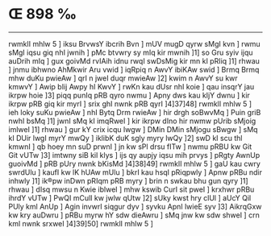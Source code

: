 # Œ 898 ‰
---
rwmklI mhlw 5 ] iksu BrvwsY ibcrih Bvn ] mUV mugD qyrw sMgI kvn
] rwmu sMgI iqsu giq nhI jwnih ] pMc btvwry sy mIq kir mwnih ]1] so
Gru syiv ijqu auDrih mIq ] gux goivMd rvIAih idnu rwqI swDsMig kir
mn kI pRIiq ]1] rhwau ] jnmu ibhwno AhMkwir Aru vwid ] iqRpiq n AwvY
ibiKAw swid ] Brmq Brmq mhw duKu pwieAw ] qrI n jweI duqr mwieAw
]2] kwim n AwvY su kwr kmwvY ] Awip bIij Awpy hI KwvY ] rwKn kau
dUsr nhI koie ] qau insqrY jau ikrpw hoie ]3] piqq punIq pRB qyro
nwmu ] Apny dws kau kIjY dwnu ] kir ikrpw pRB giq kir myrI ] srix
ghI nwnk pRB qyrI ]4]37]48] rwmklI mhlw 5 ] ieh loky suKu
pwieAw ] nhI Bytq Drm rwieAw ] hir drgh soBwvMq ] Puin griB nwhI
bsMq ]1] jwnI sMq kI imqRweI ] kir ikrpw dIno hir nwmw pUrib sMjoig
imlweI ]1] rhwau ] gur kY crix icqu lwgw ] DMin DMin sMjogu sBwgw ]
sMq kI DUir lwgI myrY mwQy ] iklibK duK sgly myry lwQy ]2] swD kI scu
thl kmwnI ] qb hoey mn suD prwnI ] jn kw sPl drsu fITw ] nwmu
pRBU kw Git Git vUTw ]3] imtwny siB kil klys ] ijs qy aupjy iqsu mih
prvys ] pRgty AwnUp guoivMd ] pRB pUry nwnk bKisMd ]4]38]49]
rwmklI mhlw 5 ] gaU kau cwry swrdUlu ] kaufI kw lK hUAw mUlu ] bkrI
kau hsqI pRiqpwly ] Apnw pRBu ndir inhwly ]1] ik®pw inDwn pRIqm pRB
myry ] brin n swkau bhu gun qyry ]1] rhwau ] dIsq mwsu n Kwie iblweI
] mhw kswib CurI sit pweI ] krxhwr pRBu ihrdY vUTw ] PwQI mCulI kw
jwlw qUtw ]2] sUky kwst hry clUl ] aUcY Qil PUly kml AnUp ] Agin
invwrI siqgur dyv ] syvku ApnI lwieE syv ]3] AikrqGxw kw kry
auDwru ] pRBu myrw hY sdw dieAwru ] sMq jnw kw sdw shweI ] crn kml
nwnk srxweI ]4]39]50] rwmklI mhlw 5 ]
####
